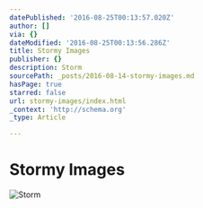 ```yaml
---
datePublished: '2016-08-25T00:13:57.020Z'
author: []
via: {}
dateModified: '2016-08-25T00:13:56.286Z'
title: Stormy Images
publisher: {}
description: Storm
sourcePath: _posts/2016-08-14-stormy-images.md
hasPage: true
starred: false
url: stormy-images/index.html
_context: 'http://schema.org'
_type: Article

---
```

# Stormy Images
![Storm](https://the-grid-user-content.s3-us-west-2.amazonaws.com/e838e95a-d894-4700-b831-51749e85da3f.jpg)